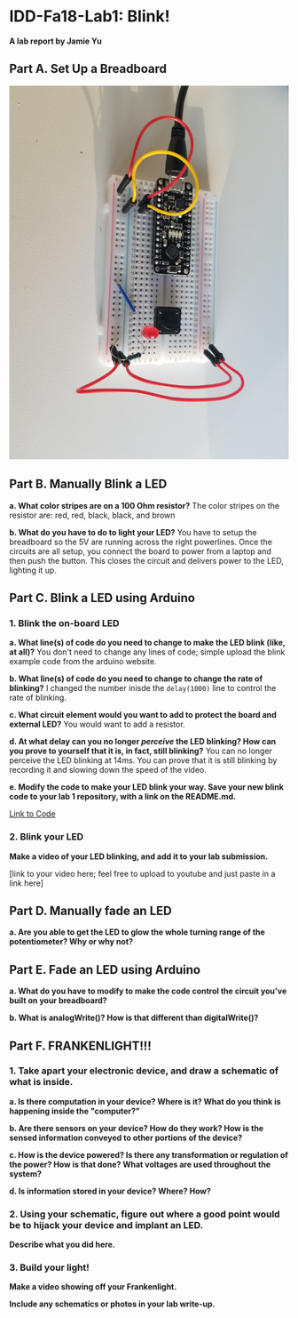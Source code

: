 # IDD-Fa18-Lab1: Blink!

**A lab report by Jamie Yu**

## Part A. Set Up a Breadboard

![Breadboard Setup](https://github.com/jamiekimyu/IDD-Fa18-Lab1/blob/master/20180830_182631.jpg)


## Part B. Manually Blink a LED

**a. What color stripes are on a 100 Ohm resistor?**
The color stripes on the resistor are: red, red, black, black, and brown
 
**b. What do you have to do to light your LED?**
You have to setup the breadboard so the 5V are running across the right powerlines. Once the circuits are all setup, you connect the board to power from a laptop and then push the button. This closes the circuit and delivers power to the LED, lighting it up.

## Part C. Blink a LED using Arduino

### 1. Blink the on-board LED

**a. What line(s) of code do you need to change to make the LED blink (like, at all)?**
You don't need to change any lines of code; simple upload the blink example code from the arduino website.

**b. What line(s) of code do you need to change to change the rate of blinking?**
I changed the number inisde the `delay(1000)` line to control the rate of blinking. 

**c. What circuit element would you want to add to protect the board and external LED?**
You would want to add a resistor. 
 
**d. At what delay can you no longer *perceive* the LED blinking? How can you prove to yourself that it is, in fact, still blinking?**
You can no longer perceive the LED blinking at 14ms. You can prove that it is still blinking by recording it and slowing down the speed of the video. 

**e. Modify the code to make your LED blink your way. Save your new blink code to your lab 1 repository, with a link on the README.md.**

[Link to Code](https://github.com/jamiekimyu/IDD-Fa18-Lab1/blob/master/blink.ino)


### 2. Blink your LED

**Make a video of your LED blinking, and add it to your lab submission.**

[link to your video here; feel free to upload to youtube and just paste in a link here]


## Part D. Manually fade an LED

**a. Are you able to get the LED to glow the whole turning range of the potentiometer? Why or why not?**


## Part E. Fade an LED using Arduino

**a. What do you have to modify to make the code control the circuit you've built on your breadboard?**

**b. What is analogWrite()? How is that different than digitalWrite()?**


## Part F. FRANKENLIGHT!!!

### 1. Take apart your electronic device, and draw a schematic of what is inside. 

**a. Is there computation in your device? Where is it? What do you think is happening inside the "computer?"**

**b. Are there sensors on your device? How do they work? How is the sensed information conveyed to other portions of the device?**

**c. How is the device powered? Is there any transformation or regulation of the power? How is that done? What voltages are used throughout the system?**

**d. Is information stored in your device? Where? How?**

### 2. Using your schematic, figure out where a good point would be to hijack your device and implant an LED.

**Describe what you did here.**

### 3. Build your light!

**Make a video showing off your Frankenlight.**

**Include any schematics or photos in your lab write-up.**

